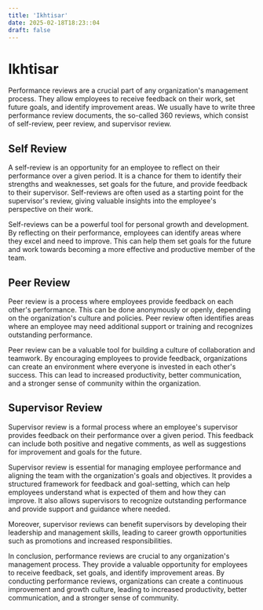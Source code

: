 ```yaml
---
title: 'Ikhtisar'
date: 2025-02-18T18:23::04
draft: false
---
```


# Ikhtisar

Performance reviews are a crucial part of any organization's management process. They allow employees to receive feedback on their work, set future goals, and identify improvement areas. We usually have to write three performance review documents, the so-called 360 reviews, which consist of self-review, peer review, and supervisor review.

## **Self Review**

A self-review is an opportunity for an employee to reflect on their performance over a given period. It is a chance for them to identify their strengths and weaknesses, set goals for the future, and provide feedback to their supervisor. Self-reviews are often used as a starting point for the supervisor's review, giving valuable insights into the employee's perspective on their work.

Self-reviews can be a powerful tool for personal growth and development. By reflecting on their performance, employees can identify areas where they excel and need to improve. This can help them set goals for the future and work towards becoming a more effective and productive member of the team.

## **Peer Review**

Peer review is a process where employees provide feedback on each other's performance. This can be done anonymously or openly, depending on the organization's culture and policies. Peer review often identifies areas where an employee may need additional support or training and recognizes outstanding performance.

Peer review can be a valuable tool for building a culture of collaboration and teamwork. By encouraging employees to provide feedback, organizations can create an environment where everyone is invested in each other's success. This can lead to increased productivity, better communication, and a stronger sense of community within the organization.

## **Supervisor Review**

Supervisor review is a formal process where an employee's supervisor provides feedback on their performance over a given period. This feedback can include both positive and negative comments, as well as suggestions for improvement and goals for the future.

Supervisor review is essential for managing employee performance and aligning the team with the organization's goals and objectives. It provides a structured framework for feedback and goal-setting, which can help employees understand what is expected of them and how they can improve. It also allows supervisors to recognize outstanding performance and provide support and guidance where needed.

Moreover, supervisor reviews can benefit supervisors by developing their leadership and management skills, leading to career growth opportunities such as promotions and increased responsibilities.

In conclusion, performance reviews are crucial to any organization's management process. They provide a valuable opportunity for employees to receive feedback, set goals, and identify improvement areas. By conducting performance reviews, organizations can create a continuous improvement and growth culture, leading to increased productivity, better communication, and a stronger sense of community.
